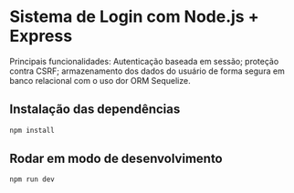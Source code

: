 # Sistema de Login com Node.js + Express

Principais funcionalidades: Autenticação baseada em sessão; proteção contra CSRF; armazenamento dos dados do usuário de forma segura em banco relacional com o uso dor ORM Sequelize.

## Instalação das dependências
```bash
npm install
```

## Rodar em modo de desenvolvimento
```bash
npm run dev
```